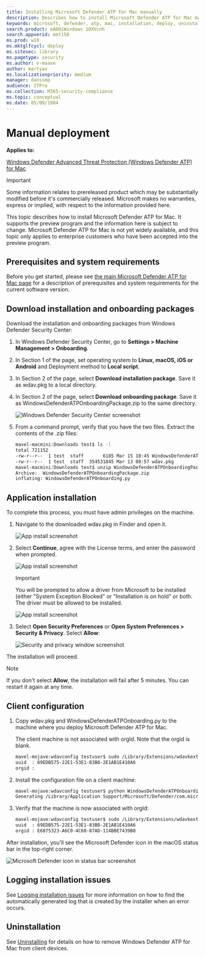 ```yaml
---
title: Installing Microsoft Defender ATP for Mac manually
description: Describes how to install Microsoft Defender ATP for Mac manually, from the command line.
keywords: microsoft, defender, atp, mac, installation, deploy, uninstallation, intune, jamf, macos, mojave, high sierra, sierra
search.product: eADQiWindows 10XVcnh
search.appverid: met150
ms.prod: w10
ms.mktglfcycl: deploy
ms.sitesec: library
ms.pagetype: security
ms.author: v-maave
author: martyav
ms.localizationpriority: medium
manager: dansimp
audience: ITPro
ms.collection: M365-security-compliance 
ms.topic: conceptual
ms.date: 05/09/1984
---
```


# Manual deployment

**Applies to:**

[Windows Defender Advanced Threat Protection (Windows Defender ATP) for Mac](microsoft-defender-atp-mac.md)
 
>[!IMPORTANT]
>Some information relates to prereleased product which may be substantially modified before it's commercially released. Microsoft makes no warranties, express or implied, with respect to the information provided here.

This topic describes how to install Microsoft Defender ATP for Mac. It supports the preview program and the information here is subject to change.
Microsoft Defender ATP for Mac is not yet widely available, and this topic only applies to enterprise customers who have been accepted into the preview program.

## Prerequisites and system requirements

Before you get started, please see [the main Microsoft Defender ATP for Mac page](microsoft-defender-atp-mac.md) for a description of prerequisites and system requirements for the current software version.

## Download installation and onboarding packages

Download the installation and onboarding packages from Windows Defender Security Center:

1. In Windows Defender Security Center, go to **Settings > Machine Management > Onboarding**.
2. In Section 1 of the page, set operating system to **Linux, macOS, iOS or Android** and Deployment method to **Local script**.
3. In Section 2 of the page, select **Download installation package**. Save it as wdav.pkg to a local directory.
4. In Section 2 of the page, select **Download onboarding package**. Save it as WindowsDefenderATPOnboardingPackage.zip to the same directory.

    ![Windows Defender Security Center screenshot](images/MDATP_2_IntuneAppUtil.png)

5. From a command prompt, verify that you have the two files.
    Extract the contents of the .zip files:
  
    ```bash
   mavel-macmini:Downloads test$ ls -l
    total 721152
    -rw-r--r--  1 test  staff       6185 Mar 15 10:45 WindowsDefenderATPOnboardingPackage.zip
    -rw-r--r--  1 test  staff  354531845 Mar 13 08:57 wdav.pkg
    mavel-macmini:Downloads test$ unzip WindowsDefenderATPOnboardingPackage.zip
    Archive:  WindowsDefenderATPOnboardingPackage.zip
    inflating: WindowsDefenderATPOnboarding.py
    ```

## Application installation

To complete this process, you must have admin privileges on the machine.

1. Navigate to the downloaded wdav.pkg in Finder and open it.

    ![App install screenshot](images/MDATP_28_AppInstall.png)

2. Select **Continue**, agree with the License terms, and enter the password when prompted.

    ![App install screenshot](images/MDATP_29_AppInstallLogin.png)

   > [!IMPORTANT]
   > You will be prompted to allow a driver from Microsoft to be installed (either "System Exception Blocked" or "Installation is on hold" or both. The driver must be allowed to be installed.

   ![App install screenshot](images/MDATP_30_SystemExtension.png)

3. Select **Open Security Preferences**  or **Open System Preferences > Security & Privacy**. Select **Allow**:

    ![Security and privacy window screenshot](images/MDATP_31_SecurityPrivacySettings.png)

The installation will proceed.

> [!NOTE]
> If you don't select **Allow**, the installation will fail after 5 minutes. You can restart it again at any time.

## Client configuration

1. Copy wdav.pkg and WindowsDefenderATPOnboarding.py to the machine where you deploy Microsoft Defender ATP for Mac.

    The client machine is not associated with orgId.  Note that the orgid is blank.

    ```bash
    mavel-mojave:wdavconfig testuser$ sudo /Library/Extensions/wdavkext.kext/Contents/Resources/Tools/wdavconfig.py
    uuid  : 69EDB575-22E1-53E1-83B8-2E1AB1E410A6
    orgid :
    ```

2. Install the configuration file on a client machine:

    ```bash
    mavel-mojave:wdavconfig testuser$ python WindowsDefenderATPOnboarding.py
    Generating /Library/Application Support/Microsoft/Defender/com.microsoft.wdav.atp.plist ... (You may be required to enter sudos password)
    ```

3. Verify that the machine is now associated with orgId:

    ```bash
    mavel-mojave:wdavconfig testuser$ sudo /Library/Extensions/wdavkext.kext/Contents/Resources/Tools/wdavconfig.py
    uuid  : 69EDB575-22E1-53E1-83B8-2E1AB1E410A6
    orgid : E6875323-A6C0-4C60-87AD-114BBE7439B8
    ```

After installation, you'll see the Microsoft Defender icon in the macOS status bar in the top-right corner.

   ![Microsoft Defender icon in status bar screenshot](images/MDATP_Icon_Bar.png)

## Logging installation issues

See [Logging installation issues](microsoft-defender-atp-mac-resources.md#logging-installation-issues) for more information on how to find the automatically generated log that is created by the installer when an error occurs.

## Uninstallation

See [Uninstalling](microsoft-defender-atp-mac-resources.md#uninstalling) for details on how to remove Windows Defender ATP for Mac from client devices.